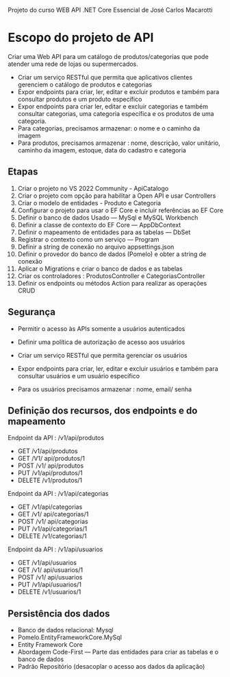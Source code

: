 Projeto do curso WEB API .NET Core Essencial de José Carlos Macarotti

# Escopo do projeto de API
Criar uma Web API para um catálogo de produtos/categorias que pode atender uma rede de lojas ou supermercados.

- Criar um serviço RESTful que permita que aplicativos clientes gerenciem o catálogo de produtos e categorias
- Expor endpoints para criar, ler, editar e excluir produtos e também para consultar produtos e um produto específico
- Expor endpoints para criar ler, editar e excluir categorias e também consultar categorias, uma categoria específica 
  e os produtos de uma categoria.
- Para categorias, precisamos armazenar: o nome e o caminho da imagem
- Para produtos, precisamos armazenar : nome, descrição, valor unitário, caminho da imagem, estoque, data do cadastro e categoria

## Etapas
1. Criar o projeto no VS 2022 Community - ApiCatalogo
2. Criar o projeto com opção para habilitar a Open API e usar Controllers
3. Criar o modelo de entidades - Produto e Categoria
4. Configurar o projeto para usar o EF Core e incluir referências ao EF Core
5. Definir o banco de dados Usado — MySql e MySQL Workbench
6. Definir a classe de contexto do EF Core — AppDbContext
7. Definir o mapeamento de entidades para as tabelas — DbSet<T>
8. Registrar o contexto como um serviço — Program
9. Definir a string de conexão no arquivo appsettings.json
10. Definir o provedor do banco de dados (Pomelo) e obter a string de conexão
11. Aplicar o Migrations e criar o banco de dados e as tabelas
12. Criar os controladores : ProdutosController e CategoriasController
13. Definir os endpoints ou métodos Action para realizar as operações CRUD

## Segurança
- Permitir o acesso às APIs somente a usuários autenticados
- Definir uma política de autorização de acesso aos usuários 
- Criar um serviço RESTful que permita gerenciar os usuários

- Expor endpoints para criar, ler, editar e excluir usuários e também para consultar usuários e um usuário específico
- Para os usuários precisamos armazenar : nome, email/ senha

## Definição dos recursos, dos endpoints e do mapeamento
Endpoint da API : /v1/api/produtos
- GET /v1/api/produtos
- GET /V1/ api/produtos/1
- POST /v1/ api/produtos
- PUT /v1/api/produtos/1
- DELETE /v1/produtos/1
 
Endpoint da API : /v1/api/categorias
- GET /v1/api/categorias
- GET /v1/ api/categorias/1
- POST /v1/ api/categorias
- PUT /v1/api/categorias/1
- DELETE /v1/categorias/1

Endpoint da API : /v1/api/usuarios
- GET /v1/api/usuarios
- GET /v1/ api/usuarios/1
- POST /v1/ api/usuarios
- PUT /v1/api/usuarios/1
- DELETE /v1/usuarios/1

## Persistência dos dados
- Banco de dados relacional: Mysql
- Pomelo.EntityFrameworkCore.MySql
- Entity Framework Core
- Abordagem Code-First — Parte das entidades para criar as tabelas e o banco de dados
- Padrão Repositório (desacoplar o acesso aos dados da aplicação)
